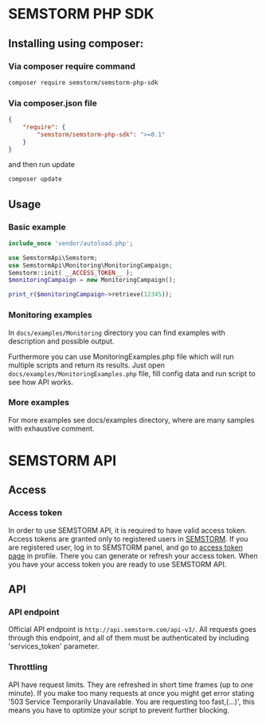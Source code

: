 # SEMSTORM PHP SDK

## Installing using composer:

### Via composer require command
```sh
composer require semstorm/semstorm-php-sdk
```

### Via composer.json file

```json
{
    "require": {
        "semstorm/semstorm-php-sdk": ">=0.1"
    }
}
```

and then run update

```sh
composer update
```

## Usage

### Basic example

```php
include_once 'vendor/autoload.php';

use SemstormApi\Semstorm;
use SemstormApi\Monitoring\MonitoringCampaign;
Semstorm::init( __ACCESS_TOKEN__ );
$monitoringCampaign = new MonitoringCampaign();

print_r($monitoringCampaign->retrieve(12345));
```

### Monitoring examples

In `docs/examples/Monitoring` directory you can find examples with description and possible output.

Furthermore you can use MonitoringExamples.php file which will run multiple scripts and return its results. Just open `docs/examples/MonitoringExamples.php` file, fill config data and run script to see how API works.


### More examples

For more examples see docs/examples directory, where are many samples with exhaustive comment.

# SEMSTORM API

## Access
### Access token

In order to use SEMSTORM API, it is required to have valid access token. Access tokens are granted only to registered users in [SEMSTORM](https://app.semstorm.com/).
If you are registered user, log in to SEMSTORM panel, and go to [access token page](https://app.semstorm.com/user/api/token) in profile. There you can generate or refresh your access token.
When you have your access token you are ready to use SEMSTORM API.

## API
### API endpoint

Official API endpoint is `http://api.semstorm.com/api-v3/`. All requests goes through this endpoint, and all of them must be authenticated by including 'services_token' parameter.

### Throttling

API have request limits. They are refreshed in short time frames (up to one minute). If you make too many requests at once you might get error stating '503 Service Temporarily Unavailable. You are requesting too fast,(...)', this means you have to optimize your script to prevent further blocking.
